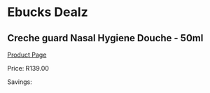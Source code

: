 
# Ebucks Dealz
## Creche guard Nasal Hygiene Douche - 50ml
[Product Page](https://www.ebucks.com/web/shop/productSelected.do?prodId=1133310829&catId=1133291653)

Price: R139.00

Savings: 


	